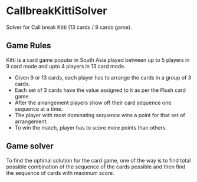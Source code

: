 # CallbreakKittiSolver
Solver for Call break Kitti (13 cards / 9 cards game).

## Game Rules
Kitti is a card game popular in South Asia played between up to 5 players in 9 card mode and upto 4 players in 13 card mode.
-   Given 9 or 13 cards, each player has to arrange the cards in a group of 3 cards. 
-   Each set of 3 cards have the value assigned to it as per the Flush card game. 
-   After the arrangement players show off their card sequence one sequence at a time. 
-   The player with most dominating sequence wins a point for that set of arrangement.
-   To win the match, player has to score more points than others.

## Game solver
To find the optimal solution for the card game, one of the way is to 
find total possible combination of the sequence of the cards possible and 
then find the sequence of cards with maximum score. 
 
